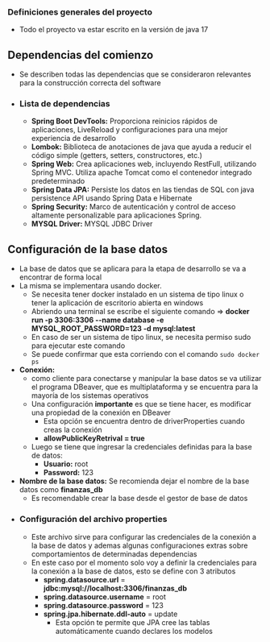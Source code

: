 ### Definiciones generales del proyecto
- Todo el proyecto va estar escrito en la versión de java 17 
## Dependencias del comienzo 
- Se describen todas las dependencias que se consideraron relevantes para la construcción correcta del software 
- ### Lista de dependencias 
	- **Spring Boot DevTools:** Proporciona reinicios rápidos de aplicaciones, LiveReload y configuraciones para una mejor experiencia de desarrollo 
	- **Lombok:** Biblioteca de anotaciones de java que ayuda a reducir el código simple (getters, setters, constructores, etc.)
	- **Spring Web:** Crea aplicaciones web, incluyendo RestFull, utilizando Spring MVC. Utiliza apache Tomcat como el contenedor integrado predeterminado
	- **Spring Data JPA:** Persiste los datos en las tiendas de SQL con java persistence API usando Spring Data e Hibernate
	- **Spring Security:** Marco de autenticación y control de acceso altamente personalizable para aplicaciones Spring.
	- **MYSQL Driver:** MYSQL JDBC Driver 
## Configuración de la base datos 
- La base de datos que se aplicara para la etapa de desarrollo se va a encontrar de forma local 
- La misma se implementara usando docker. 
	- Se necesita tener docker instalado en un sistema de tipo linux o tener la aplicación de escritorio abierta en windows 
	- Abriendo una terminal se escribe el siguiente comando => **docker run -p 3306:3306 --name database  -e MYSQL_ROOT_PASSWORD=123 -d mysql:latest**
	- En caso de ser un sistema de tipo linux, se necesita permiso sudo para ejecutar este comando 
	- Se puede confirmar que esta corriendo con el comando `sudo docker ps`
- **Conexión:**
	- como cliente para conectarse y manipular la base datos se va utilizar el programa DBeaver, que es multiplataforma y se encuentra para la mayoría de los sistemas operativos 
	- Una configuración **importante** es que se tiene hacer,  es  modificar una propiedad de la conexión en DBeaver 
		- Esta opción se encuentra dentro de driverProperties cuando creas la conexión 
		- **allowPublicKeyRetrival = true** 
	- Luego se tiene que ingresar la credenciales definidas para la base de datos: 
		- **Usuario:** root
		- **Password:** 123
- **Nombre de la base datos:** Se recomienda dejar el nombre de la base datos como **finanzas_db**  
	- Es recomendable crear la base desde el gestor de base de datos 
- ### Configuración del archivo properties
	- Este archivo sirve para configurar las credenciales de la conexión a la base de datos y ademas algunas configuraciones extras sobre comportamientos de determinadas dependencias 
	- En este caso por el momento solo voy a definir la credenciales para la conexión a la base de datos, esto se define con 3 atributos 
		- **spring.datasource.url** = **jdbc:mysql://localhost:3306/finanzas_db**
		- **spring.datasource.username** = root
		- **spring.datasource.password** = 123
		- **spring.jpa.hibernate.ddl-auto** = update
			- Esta opción te permite que JPA cree las tablas automáticamente cuando declares los modelos 
